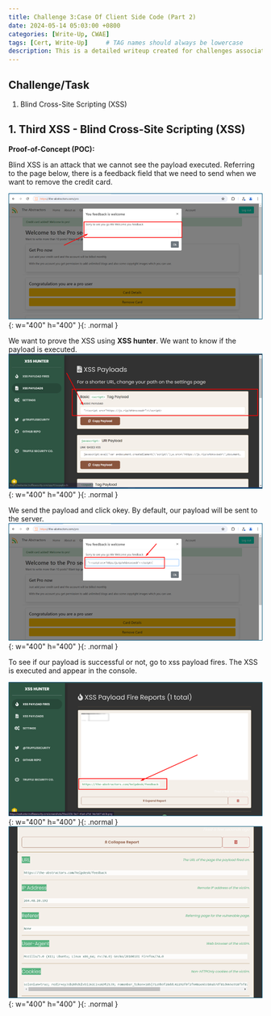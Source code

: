 ```yaml
---
title: Challenge 3:Case Of Client Side Code (Part 2)
date: 2024-05-14 05:03:00 +0800
categories: [Write-Up, CWAE]
tags: [Cert, Write-Up]     # TAG names should always be lowercase
description: This is a detailed writeup created for challenges associated with the Certified Web AppSecurity Expert (CWAE) certification. 
---
```


## Challenge/Task

1. Blind Cross-Site Scripting (XSS)

## 1. Third XSS - Blind Cross-Site Scripting (XSS)

**Proof-of-Concept (POC):**

Blind XSS is an attack that we cannot see the payload executed. Referring to the page below, there is a feedback field that we need to send when we want to remove the credit card. 

![POC-xss](/img/cwae/xss12.png){: w="400" h="400" }{: .normal }

We want to prove the XSS using **XSS hunter**. We want to know if the payload is executed. 
![POC-xss](/img/cwae/xss13.png){: w="400" h="400" }{: .normal }

We send the payload and click okey. By default, our payload will be sent to the server.
![POC-xss](/img/cwae/xss14.png){: w="400" h="400" }{: .normal }

To see if our payload is successful or not, go to xss payload fires. The XSS is executed and appear in the console. 

![POC-xss](/img/cwae/xss15.png){: w="400" h="400" }{: .normal }
![POC-xss](/img/cwae/xss16.png){: w="400" h="400" }{: .normal }